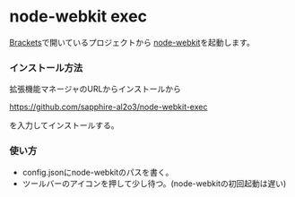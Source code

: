 node-webkit exec
=============

[Brackets](http://brackets.io/)で開いているプロジェクトから
[node-webkit](https://github.com/rogerwang/node-webkit)を起動します。

### インストール方法

拡張機能マネージャのURLからインストールから

 https://github.com/sapphire-al2o3/node-webkit-exec

を入力してインストールする。

### 使い方

- config.jsonにnode-webkitのパスを書く。
- ツールバーのアイコンを押して少し待つ。(node-webkitの初回起動は遅い)
